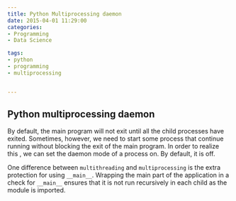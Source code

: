 ```yaml
---
title: Python Multiprocessing daemon
date: 2015-04-01 11:29:00
categories:
- Programming
- Data Science

tags:
- python
- programming
- multiprocessing


---
```



## Python multiprocessing daemon
By default, the main program will not exit until all the child processes have exited. Sometimes, however, we need to start some process that continue running without blocking the exit of the main program. In order to realize this , we can set the daemon mode of a process on. By default, it is off. 

One difference between `multithreading` and `multiprocessing` is the extra protection for using `__main__`. Wrapping the main part of the application in a check for `__main__` ensures that it is not run recursively in each child as the module is imported. 




